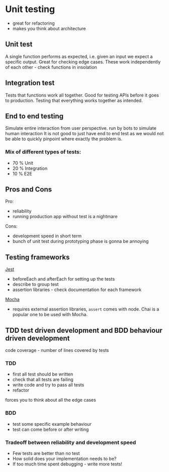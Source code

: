 # Unit testing

- great for refactoring
- makes you think about architecture


## Unit test
A single function performs as expected, i.e. given an input we expect a specific output. Great for checking edge cases.
These work independently of each other - check functions in insolation

## Integration test
Tests that functions work all together. Good for testing APIs before it goes to production. 
Testing that everything works together as intended.

## End to end testing
Simulate entire interaction from user perspective.
run by bots to simulate human interaction
It is not good to just have end to end test as we would not be able to quickly pinpoint where exactly the problem is. 

### Mix of different types of tests:
- 70 % Unit
- 20 % Integration
- 10 % E2E


## Pros and Cons
Pro:
- reliability
- running production app without test is a nightmare

Cons:
- development speed in short term
- bunch of unit test during prototyping phase is gonna be annoying

## Testing frameworks
[Jest](https://jestjs.io/docs/setup-teardown)
- beforeEach and afterEach for setting up the tests
- describe to group test
- assertion libraries - check documentation for each framework

[Mocha](https://mochajs.org/)
- requires external assertion libraries, `assert` comes with node. Chai is a popular one to be used with Mocha.


## TDD test driven development and BDD behaviour driven development
code coverage - number of lines covered by tests
### TDD
- first all test should be written
- check that all tests are failing
- write code and try to pass all tests
- refactor

forces you to think about all the edge cases

### BDD
- test some specific example behaviour
- test can come before or after writing

### Tradeoff between reliability and development speed
- Few tests are better than no test
- How solid does your implementation needs to be? 
- If too much time spent debugging - write more tests!